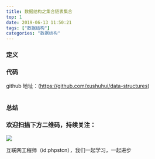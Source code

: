```yaml
---
title: 数据结构之集合链表集合
top: 1
date: 2019-06-13 11:50:21
tags: ["数据结构"]
categories: "数据结构"
---
```


### 定义

### 代码

github 地址：(https://github.com/xushuhui/data-structures)

```php

```

### 总结

### 欢迎扫描下方二维码，持续关注：

![](http://ww1.sinaimg.cn/large/a616b9a4gy1g4xzv954a4j20760763yo.jpg)

互联网工程师（id:phpstcn），我们一起学习，一起进步
